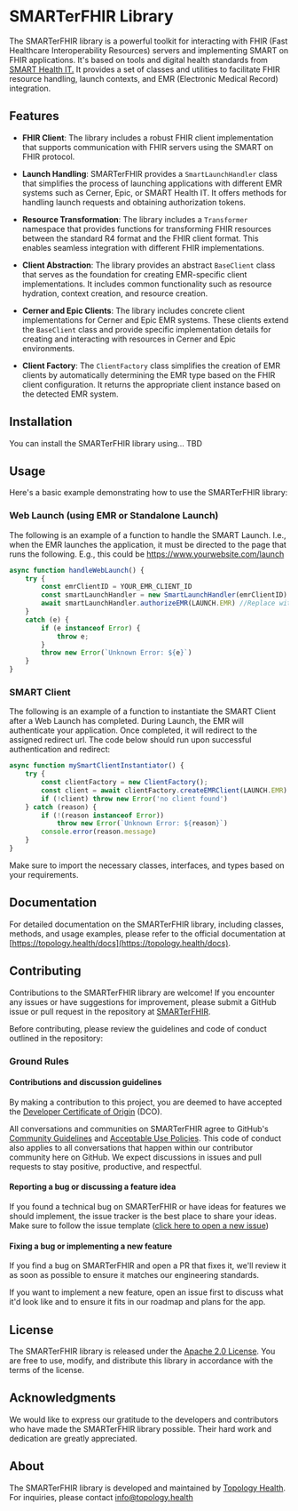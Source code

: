 # SMARTerFHIR Library

The SMARTerFHIR library is a powerful toolkit for interacting with FHIR (Fast Healthcare Interoperability Resources) servers and implementing SMART on FHIR applications. It's based on tools and digital health standards from [SMART Health IT.](https://smarthealthit.org/) It provides a set of classes and utilities to facilitate FHIR resource handling, launch contexts, and EMR (Electronic Medical Record) integration.

## Features

- **FHIR Client**: The library includes a robust FHIR client implementation that supports communication with FHIR servers using the SMART on FHIR protocol.

- **Launch Handling**: SMARTerFHIR provides a `SmartLaunchHandler` class that simplifies the process of launching applications with different EMR systems such as Cerner, Epic, or SMART Health IT. It offers methods for handling launch requests and obtaining authorization tokens.

- **Resource Transformation**: The library includes a `Transformer` namespace that provides functions for transforming FHIR resources between the standard R4 format and the FHIR client format. This enables seamless integration with different FHIR implementations.

- **Client Abstraction**: The library provides an abstract `BaseClient` class that serves as the foundation for creating EMR-specific client implementations. It includes common functionality such as resource hydration, context creation, and resource creation.

- **Cerner and Epic Clients**: The library includes concrete client implementations for Cerner and Epic EMR systems. These clients extend the `BaseClient` class and provide specific implementation details for creating and interacting with resources in Cerner and Epic environments.

- **Client Factory**: The `ClientFactory` class simplifies the creation of EMR clients by automatically determining the EMR type based on the FHIR client configuration. It returns the appropriate client instance based on the detected EMR system.

## Installation

You can install the SMARTerFHIR library using... TBD

 <!-- npm: -->
<!--
```bash
npm install smarter-fhir
``` -->

## Usage

Here's a basic example demonstrating how to use the SMARTerFHIR library:

### Web Launch (using EMR or Standalone Launch)

The following is an example of a function to handle the SMART Launch. I.e., when the EMR launches the application, it must be directed to the page that runs the following. E.g., this could be https://www.yourwebsite.com/launch

```typescript
async function handleWebLaunch() {
    try {
        const emrClientID = YOUR_EMR_CLIENT_ID
        const smartLaunchHandler = new SmartLaunchHandler(emrClientID)
        await smartLaunchHandler.authorizeEMR(LAUNCH.EMR) //Replace with 'LAUNCH.STANDALONE' for Standalone Launch
    }
    catch (e) {
        if (e instanceof Error) {
            throw e;
        }
        throw new Error(`Unknown Error: ${e}`)
    }
}
```

### SMART Client

The following is an example of a function to instantiate the SMART Client after a Web Launch has completed. During Launch, the EMR will authenticate your application. Once completed, it will redirect to the assigned redirect url. The code below should run upon successful authentication and redirect:

```typescript
async function mySmartClientInstantiator() {
    try {
        const clientFactory = new ClientFactory();
        const client = await clientFactory.createEMRClient(LAUNCH.EMR) //Replace with 'LAUNCH.STANDALONE' for Standalone Launch
        if (!client) throw new Error('no client found')
    } catch (reason) {
        if (!(reason instanceof Error))
            throw new Error(`Unknown Error: ${reason}`)
        console.error(reason.message)
    }
}
```

Make sure to import the necessary classes, interfaces, and types based on your requirements.

## Documentation

For detailed documentation on the SMARTerFHIR library, including classes, methods, and usage examples, please refer to the official documentation at [https://topology.health/docs](https://topology.health/docs).

## Contributing

Contributions to the SMARTerFHIR library are welcome! If you encounter any issues or have suggestions for improvement, please submit a GitHub issue or pull request in the repository at [SMARTerFHIR](https://github.com/TopologyHealth/SMARTerFHIR).

Before contributing, please review the guidelines and code of conduct outlined in the repository:

### Ground Rules

#### Contributions and discussion guidelines

By making a contribution to this project, you are deemed to have accepted the [Developer Certificate of Origin](https://developercertificate.org/) (DCO).

All conversations and communities on SMARTerFHIR agree to GitHub's [Community Guidelines](https://help.github.com/en/github/site-policy/github-community-guidelines) and [Acceptable Use Policies](https://help.github.com/en/github/site-policy/github-acceptable-use-policies). This code of conduct also applies to all conversations that happen within our contributor community here on GitHub. We expect discussions in issues and pull requests to stay positive, productive, and respectful.
#### Reporting a bug or discussing a feature idea

If you found a technical bug on SMARTerFHIR or have ideas for features we should implement, the issue tracker is the best place to share your ideas. Make sure to follow the issue template ([click here to open a new issue](https://github.com/TopologyHealth/SMARTerFHIR/issues/new))

#### Fixing a bug or implementing a new feature

If you find a bug on SMARTerFHIR and open a PR that fixes it, we'll review it as soon as possible to ensure it matches our engineering standards.

If you want to implement a new feature, open an issue first to discuss what it'd look like and to ensure it fits in our roadmap and plans for the app.

## License

The SMARTerFHIR library is released under the [Apache 2.0 License](https://opensource.org/license/apache-2-0/). You are free to use, modify, and distribute this library in accordance with the terms of the license.

## Acknowledgments

We would like to express our gratitude to the developers and contributors who have made the SMARTerFHIR library possible. Their hard work and dedication are greatly appreciated.

## About

The SMARTerFHIR library is developed and maintained by [Topology Health](https://topology.health). For inquiries, please contact [info@topology.health](mailto:info@topology.health)

